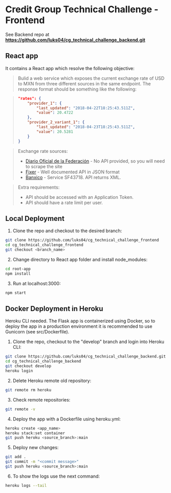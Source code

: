 # Credit Group Technical Challenge - Frontend

See Backend repo at **https://github.com/luks04/cg_technical_challenge_backend.git**

## React app

It contains a React app which resolve the following objective:

> Bulid a web service which exposes the current exchange
> rate of USD to MXN from three different sources in the same endpoint.
> The response format should be something like the following:

> ```json
> "rates": {
>     "provider_1": {
>         "last_updated": "2018-04-22T18:25:43.511Z",
>         "value": 20.4722
>     },
>     "provider_2_variant_1": {
>         "last_updated": "2018-04-23T18:25:43.511Z",
>         "value": 20.5281
>     }
> }
> ```

> Exchange rate sources:
>
> - [Diario Oficial de la Federación](https://www.banxico.org.mx/tipcamb/tipCamMIAction.do) - No API provided, so you will need to scrape the site
> - [Fixer](https://fixer.io/) - Well documented API in JSON format
> - [Banxico](https://www.banxico.org.mx/SieAPIRest/service/v1/doc/consultaDatosSerieRango) - Service SF43718. API returns XML.

> Extra requirements:
>
> - API should be accessed with an Application Token.
> - API should have a rate limit per user.

## Local Deployment

1. Clone the repo and checkout to the desired branch:

```sh
git clone https://github.com/luks04/cg_technical_challenge_frontend
cd cg_technical_challenge_frontend
git checkout <branch_name>
```

2. Change directory to React app folder and install node_modules:

```sh
cd root-app
npm install
```

3. Run at localhost:3000:

```sh
npm start
```

## Docker Deployment in Heroku

Heroku CLI needed.
The Flask app is containerized using Docker, so to deploy the app in a production environment it is recommended to use Gunicorn (see src/Dockerfile).

1. Clone the repo, checkout to the "develop" branch and login into Heroku CLI:

```sh
git clone https://github.com/luks04/cg_technical_challenge_backend.git
cd cg_technical_challenge_backend
git checkout develop
heroku login
```

2. Delete Heroku remote old repository:

```sh
git remote rm heroku
```

3. Check remote repositories:

```sh
git remote -v
```

4. Deploy the app with a Dockerfile using heroku.yml:

```sh
heroku create <app_name>
heroku stack:set container
git push heroku <source_branch>:main
```

5. Deploy new changes:

```sh
git add .
git commit -m "<commit message>"
git push heroku <source_branch>:main
```

6. To show the logs use the next command:

```sh
heroku logs --tail
```
